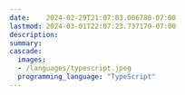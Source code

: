 ```yaml
---
date:    2024-02-29T21:07:03.006780-07:00
lastmod: 2024-03-01T22:07:23.737179-07:00
description: 
summary:     
cascade:
  images:
  - /languages/typescript.jpeg
  programming_language: "TypeScript"
---
```

